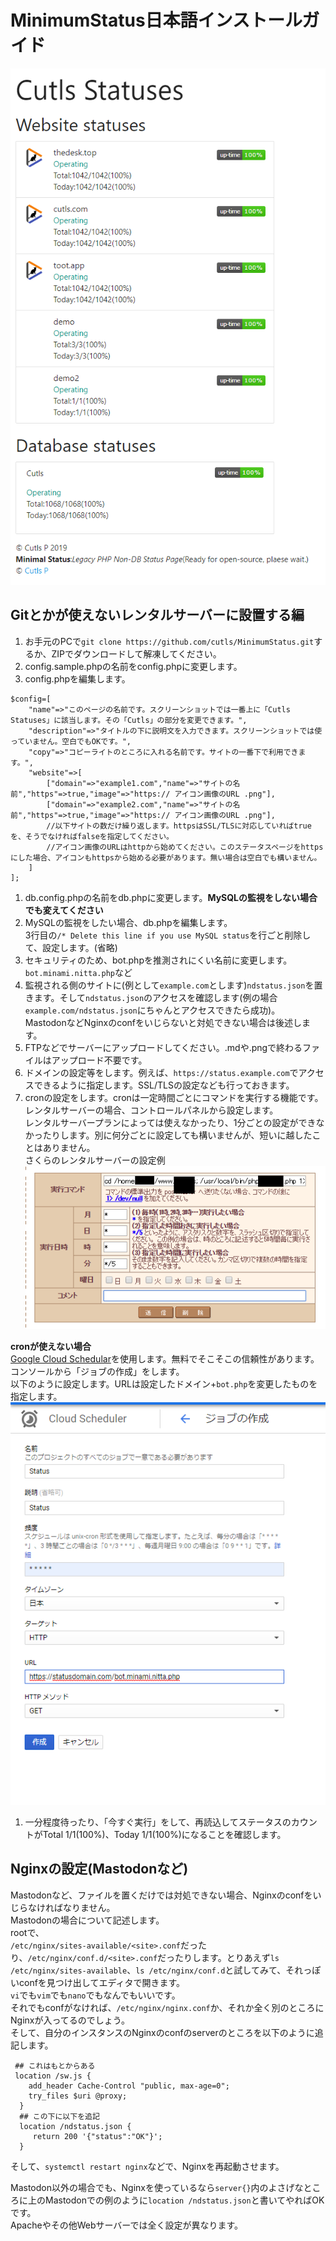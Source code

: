 # MinimumStatus日本語インストールガイド

![screenshot](https://raw.githubusercontent.com/cutls/MinimumStatus/master/minimal.png)  

## Gitとかが使えないレンタルサーバーに設置する編

1. お手元のPCで`git clone https://github.com/cutls/MinimumStatus.git`するか、ZIPでダウンロードして解凍してください。
1. config.sample.phpの名前をconfig.phpに変更します。
1. config.phpを編集します。  
```
$config=[  
    "name"=>"このページの名前です。スクリーンショットでは一番上に「Cutls Statuses」に該当します。その「Cutls」の部分を変更できます。",
    "description"=>"タイトルの下に説明文を入力できます。スクリーンショットでは使っていません。空白でもOKです。",
    "copy"=>"コピーライトのところに入れる名前です。サイトの一番下で利用できます。",
    "website"=>[
        ["domain"=>"example1.com","name"=>"サイトの名前","https"=>true,"image"=>"https:// アイコン画像のURL .png"],
        ["domain"=>"example2.com","name"=>"サイトの名前","https"=>true,"image"=>"https:// アイコン画像のURL .png"],
        //以下サイトの数だけ繰り返します。httpsはSSL/TLSに対応していればtrueを、そうでなければfalseを指定してください。
        //アイコン画像のURLはhttpから始めてください。このステータスページをhttpsにした場合、アイコンもhttpsから始める必要があります。無い場合は空白でも構いません。
    ]  
];  
```
1. db.config.phpの名前をdb.phpに変更します。**MySQLの監視をしない場合でも変えてください**
1. MySQLの監視をしたい場合、db.phpを編集します。  
3行目の`/* Delete this line if you use MySQL status`を行ごと削除して、設定します。(省略)
1. セキュリティのため、bot.phpを推測されにくい名前に変更します。`bot.minami.nitta.php`など
1. 監視される側のサイトに(例として`example.com`とします)`ndstatus.json`を置きます。そして`ndstatus.json`のアクセスを確認します(例の場合`example.com/ndstatus.json`にちゃんとアクセスできたら成功)。  
MastodonなどNginxのconfをいじらないと対処できない場合は後述します。
1. FTPなどでサーバーにアップロードしてください。.mdや.pngで終わるファイルはアップロード不要です。  
1. ドメインの設定等をします。例えば、`https://status.example.com`でアクセスできるように指定します。SSL/TLSの設定なども行っておきます。
1. cronの設定をします。cronは一定時間ごとにコマンドを実行する機能です。レンタルサーバーの場合、コントロールパネルから設定します。  
レンタルサーバープランによっては使えなかったり、1分ごとの設定ができなかったりします。別に何分ごとに設定しても構いませんが、短いに越したことはありません。  
さくらのレンタルサーバーの設定例  
![screenshot](https://raw.githubusercontent.com/cutls/MinimumStatus/master/sakura.png)  
  
**cronが使えない場合**  
[Google Cloud Schedular](https://cloud.google.com/scheduler/)を使用します。無料でそこそこの信頼性があります。  
コンソールから「ジョブの作成」をします。  
以下のように設定します。URLは設定したドメイン+`bot.php`を変更したものを指定します。    
![screenshot](https://raw.githubusercontent.com/cutls/MinimumStatus/master/cron.png)  
1. 一分程度待ったり、「今すぐ実行」をして、再読込してステータスのカウントがTotal 1/1(100%)、Today 1/1(100%)になることを確認します。

## Nginxの設定(Mastodonなど)
Mastodonなど、ファイルを置くだけでは対処できない場合、Nginxのconfをいじらなければなりません。  
Mastodonの場合について記述します。  
rootで、  
`/etc/nginx/sites-available/<site>.conf`だったり、`/etc/nginx/conf.d/<site>.conf`だったりします。とりあえず`ls /etc/nginx/sites-available`、`ls /etc/nginx/conf.d`と試してみて、それっぽいconfを見つけ出してエディタで開きます。  
`vi`でも`vim`でも`nano`でもなんでもいいです。  
それでもconfがなければ、`/etc/nginx/nginx.conf`か、それか全く別のところにNginxが入ってるのでしょう。  
そして、自分のインスタンスのNginxのconfのserverのところを以下のように追記します。  
```
 ## これはもとからある
 location /sw.js {
    add_header Cache-Control "public, max-age=0";
    try_files $uri @proxy;
  }
  ## この下に以下を追記
  location /ndstatus.json {
     return 200 '{"status":"OK"}';
  }
```  
そして、`systemctl restart nginx`などで、Nginxを再起動させます。  
  
Mastodon以外の場合でも、Nginxを使っているなら`server{}`内のよさげなところに上のMastodonでの例のように`location /ndstatus.json`と書いてやればOKです。  
Apacheやその他Webサーバーでは全く設定が異なります。